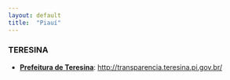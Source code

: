 ```yaml
---
layout: default
title:  "Piauí"
---
```


### TERESINA

-   **[Prefeitura de Teresina](http://transparencia.teresina.pi.gov.br/)**: http://transparencia.teresina.pi.gov.br/

